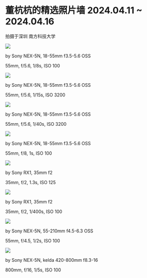 # 董杭杭的精选照片墙 2024.04.11 ~ 2024.04.16

拍摄于深圳 南方科技大学

![](https://s2.loli.net/2024/04/25/zFa2J9H43h1gVEy.jpg)

by Sony NEX-5N, 18-55mm f3.5-5.6 OSS

55mm, f/5.6, 1/8s, ISO 100

![](https://s2.loli.net/2024/04/25/2oOE1MCQH8wn45T.jpg)

by Sony NEX-5N, 18-55mm f3.5-5.6 OSS

55mm, f/5.6, 1/15s, ISO 3200

![](https://s2.loli.net/2024/04/25/PHrgWfdbiey3lCJ.jpg)

by Sony NEX-5N, 18-55mm f3.5-5.6 OSS

55mm, f/5.6, 1/40s, ISO 3200

![](https://s2.loli.net/2024/04/25/usZnX1M463DvYRp.jpg)

by Sony NEX-5N, 18-55mm f3.5-5.6 OSS

55mm, f/8, 1s, ISO 100

![](https://s2.loli.net/2024/04/25/j5PBET7KoaxX2ei.jpg)

by Sony RX1, 35mm f2

35mm, f/2, 1.3s, ISO 125

![](https://s2.loli.net/2024/04/25/HRPlmq7giGcsA5E.jpg)

by Sony RX1, 35mm f2

35mm, f/2, 1/400s, ISO 100

![](https://s2.loli.net/2024/04/25/AsxB2lr4XZNitke.jpg)

by Sony NEX-5N, 55-210mm f4.5-6.3 OSS

55mm, f/4.5, 1/2s, ISO 100

![](https://s2.loli.net/2024/04/25/THz3Incoxy9qruW.jpg)

by Sony NEX-5N, kelda 420-800mm f8.3-16

800mm, f/16, 1/5s, ISO 100
